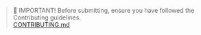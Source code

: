 > 🚨 IMPORTANT! Before submitting, ensure you have followed the Contributing guidelines.\
> [CONTRIBUTING.md](https://github.com/ZekeriyaAY/workflow-datetime/blob/main/CONTRIBUTING.md)

